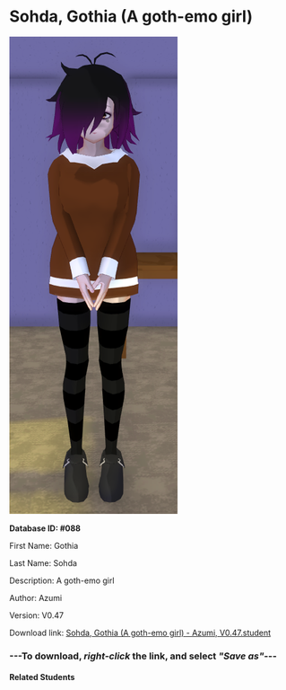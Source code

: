 # Sohda, Gothia (A goth-emo girl)

<img src="Files/Sohda, Gothia (A goth-emo girl).png" title="Sohda, Gothia (A goth-emo girl) - Azumi, V0.47">

**Database ID: #088**

First Name: Gothia

Last Name: Sohda

Description: A goth-emo girl

Author: Azumi

Version: V0.47

Download link: <a href="https://raw.githubusercontent.com/Arbiter1223/Daigaku-Gurashi-Custom-Students/master/Students/Files/Sohda%2C%20Gothia%20(A%20goth-emo%20girl)%20-%20Azumi%2C%20V0.47.student">Sohda, Gothia (A goth-emo girl) - Azumi, V0.47.student</a>

### ---**To download, _right-click_ the link, and select _"Save as"_**---

#### Related Students

